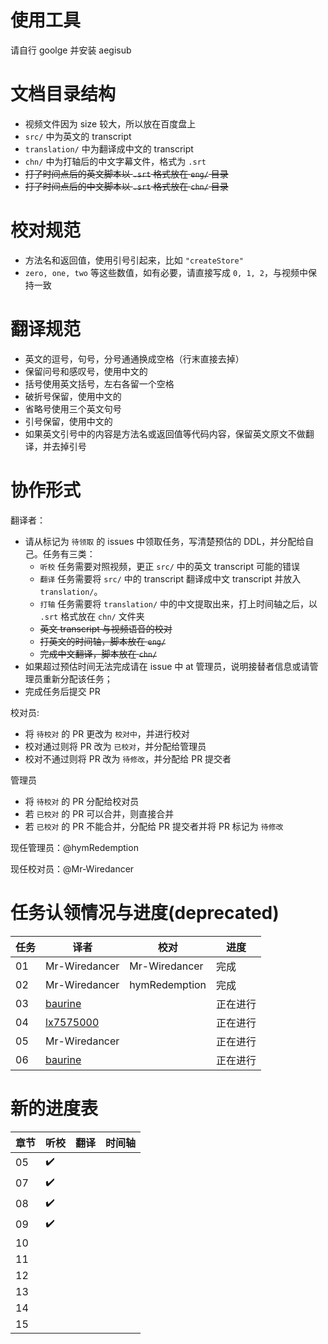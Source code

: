 # 使用工具
请自行 goolge 并安装 aegisub

# 文档目录结构

* 视频文件因为 size 较大，所以放在百度盘上
* `src/` 中为英文的 transcript 
* `translation/` 中为翻译成中文的 transcript
* `chn/` 中为打轴后的中文字幕文件，格式为 `.srt`
* ~~打了时间点后的英文脚本以 `.srt` 格式放在 `eng/` 目录~~
* ~~打了时间点后的中文脚本以 `.srt` 格式放在 `chn/` 目录~~

# 校对规范
* 方法名和返回值，使用引号引起来，比如 `"createStore"`
* `zero, one, two` 等这些数值，如有必要，请直接写成 `0, 1, 2`，与视频中保持一致

# 翻译规范
* 英文的逗号，句号，分号通通换成空格（行末直接去掉）
* 保留问号和感叹号，使用中文的
* 括号使用英文括号，左右各留一个空格
* 破折号保留，使用中文的
* 省略号使用三个英文句号
* 引号保留，使用中文的
* 如果英文引号中的内容是方法名或返回值等代码内容，保留英文原文不做翻译，并去掉引号

# 协作形式

翻译者：

* 请从标记为 `待领取` 的 issues 中领取任务，写清楚预估的 DDL，并分配给自己。任务有三类：
  * `听校` 任务需要对照视频，更正 `src/` 中的英文 transcript 可能的错误
  * `翻译` 任务需要将 `src/` 中的 transcript 翻译成中文 transcript 并放入 `translation/`。
  * `打轴` 任务需要将 `translation/` 中的中文提取出来，打上时间轴之后，以 `.srt` 格式放在 `chn/` 文件夹
  * ~~英文 transcript 与视频语音的校对~~
  * ~~打英文的时间轴，脚本放在 `eng/`~~
  * ~~完成中文翻译，脚本放在 `chn/`~~
* 如果超过预估时间无法完成请在 issue 中 at 管理员，说明接替者信息或请管理员重新分配该任务；
* 完成任务后提交 PR

校对员:
* 将 `待校对` 的 PR 更改为 `校对中`，并进行校对
* 校对通过则将 PR 改为 `已校对`，并分配给管理员
* 校对不通过则将 PR 改为 `待修改`，并分配给 PR 提交者

管理员
* 将 `待校对` 的 PR 分配给校对员
* 若 `已校对` 的 PR 可以合并，则直接合并
* 若 `已校对` 的 PR 不能合并，分配给 PR 提交者并将 PR 标记为 `待修改`


现任管理员：@hymRedemption

现任校对员：@Mr-Wiredancer

# 任务认领情况与进度(deprecated)
任务 | 译者 | 校对 | 进度
---- | ---- | ---- | ---
01 | Mr-Wiredancer | Mr-Wiredancer | 完成
02 | Mr-Wiredancer | hymRedemption  | 完成
03 | [baurine](https://github.com/baurine) | | 正在进行
04 | [lx7575000](https://github.com/lx7575000)| | 正在进行
05 | Mr-Wiredancer | | 正在进行
06 | [baurine](https://github.com/baurine) | | 正在进行

# 新的进度表
章节 | 听校 | 翻译 | 时间轴 |
---- | ---- | ---- | ---- |
05 |✔️ | | 
07 |✔️ | | 
08 |✔️ | | 
09 |✔️ | | 
10 | | | 
11 | | | 
12 | | | 
13 | | | 
14 | | | 
15 | | | 
